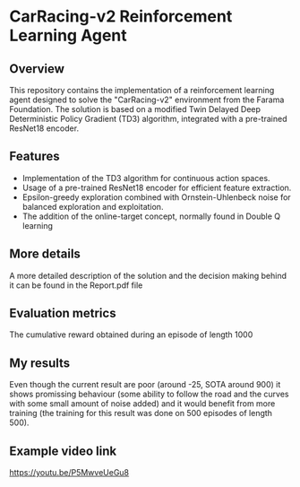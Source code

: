 # CarRacing-v2 Reinforcement Learning Agent
## Overview
This repository contains the implementation of a reinforcement learning agent designed to solve the "CarRacing-v2" environment from the Farama Foundation. The solution is based on a modified Twin Delayed Deep Deterministic Policy Gradient (TD3) algorithm, integrated with a pre-trained ResNet18 encoder.
## Features
- Implementation of the TD3 algorithm for continuous action spaces.
- Usage of a pre-trained ResNet18 encoder for efficient feature extraction.
- Epsilon-greedy exploration combined with Ornstein-Uhlenbeck noise for balanced exploration and exploitation.
- The addition of the online-target concept, normally found in Double Q learning 
## More details
A more detailed description of the solution and the decision making behind it can be found in the Report.pdf file
## Evaluation metrics
The cumulative reward obtained during an episode of length 1000
## My results
Even though the current result are poor (around -25, SOTA around 900) it shows promissing behaviour (some ability to follow the road and the curves with some small amount of noise added) and it would benefit from more training (the training for this result was done on 500 episodes of length 500).
## Example video link
https://youtu.be/P5MwveUeGu8
